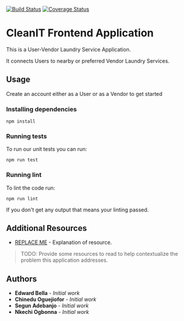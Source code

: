 [![Build Status](https://travis-ci.org/Enye-Team-Cougar/cleanit-frontend.svg?branch=master)](https://travis-ci.org/Enye-Team-Cougar/cleanit-frontend) [![Coverage Status](https://coveralls.io/repos/github/Enye-Team-Cougar/cleanit-frontend/badge.svg?branch=master)](https://coveralls.io/github/Enye-Team-Cougar/cleanit-frontend?branch=master)

# CleanIT Frontend Application

This is a User-Vendor Laundry Service Application.

It connects Users to nearby or preferred Vendor Laundry Services.

## Usage

Create an account either as a User or as a Vendor to get started

### Installing dependencies

```
npm install
```

### Running tests

To run our unit tests you can run:

```
npm run test
```

### Running lint

To lint the code run:

```
npm run lint
```

If you don't get any output that means your linting passed.

## Additional Resources

- [REPLACE ME](https://example.com) - Explanation of resource.

> TODO: Provide some resources to read to help contextualize the problem this application addresses.

## Authors

- **Edward Bella** - _Initial work_
- **Chinedu Oguejiofor** - _Initial work_
- **Segun Adebanjo** - _Initial work_
- **Nkechi Ogbonna** - _Initial work_
